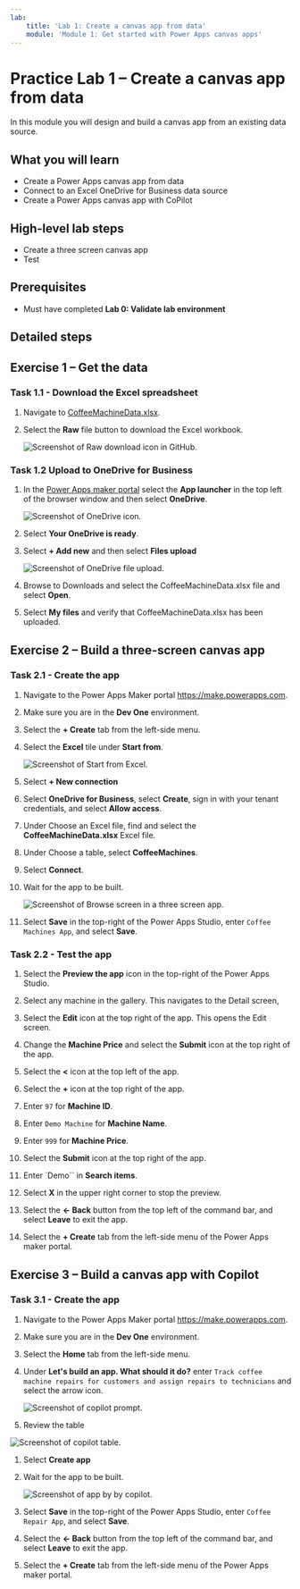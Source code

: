```yaml
---
lab:
    title: 'Lab 1: Create a canvas app from data'
    module: 'Module 1: Get started with Power Apps canvas apps'
---
```


# Practice Lab 1 – Create a canvas app from data

In this module you will design and build a canvas app from an existing data source.

## What you will learn

- Create a Power Apps canvas app from data
- Connect to an Excel OneDrive for Business data source
- Create a Power Apps canvas app with CoPilot

## High-level lab steps

- Create a three screen canvas app
- Test
  
## Prerequisites

- Must have completed **Lab 0: Validate lab environment**

## Detailed steps

## Exercise 1 – Get the data

### Task 1.1 - Download the Excel spreadsheet

1.  Navigate to [CoffeeMachineData.xlsx](https://github.com/MicrosoftDocs/mslearn-developer-tools-power-platform/blob/master/power-apps/coffee-machine-data/CoffeeMachineData.xlsx).

1.  Select the **Raw** file button to download the Excel workbook.

    ![Screenshot of Raw download icon in GitHub.](../media/raw-download.png)

### Task 1.2 Upload to OneDrive for Business

1.  In the [Power Apps maker portal](https://make.powerapps.com) select the **App launcher** in the top left of the browser window and then select **OneDrive**.

    ![Screenshot of OneDrive icon.](../media/select-onedrive.png)

1.  Select **Your OneDrive is ready**.

1.  Select **+ Add new** and then select **Files upload**

    ![Screenshot of OneDrive file upload.](../media/select-onedrive-upload.png)

1.  Browse to Downloads and select the CoffeeMachineData.xlsx file and select **Open**.

1.  Select **My files** and verify that CoffeeMachineData.xlsx has been uploaded.

## Exercise 2 – Build a three-screen canvas app

### Task 2.1 - Create the app

1.  Navigate to the Power Apps Maker portal <https://make.powerapps.com>.

1.  Make sure you are in the **Dev One** environment.

1.  Select the **+ Create** tab from the left-side menu.

1.  Select the **Excel** tile under **Start from**.

    ![Screenshot of Start from Excel.](../media/start-from-excel.png)

1.  Select **+ New connection**

1.  Select  **OneDrive for Business**, select **Create**, sign in with your tenant credentials, and select **Allow access**.

1.  Under Choose an Excel file, find and select the **CoffeeMachineData.xlsx** Excel file.

1.  Under Choose a table, select **CoffeeMachines**.

1.  Select **Connect**.

1.  Wait for the app to be built.

    ![Screenshot of Browse screen in a three screen app.](../media/three-screen-app-browse-screen.png)

1.  Select **Save** in the top-right of the Power Apps Studio, enter `Coffee Machines App`, and select **Save**.

### Task 2.2 - Test the app

1.  Select the **Preview the app** icon in the top-right of the Power Apps Studio.

1.  Select any machine in the gallery. This navigates to the Detail screen,

1.  Select the **Edit** icon at the top right of the app. This opens the Edit screen.

1.  Change the **Machine Price** and select the **Submit** icon at the top right of the app.

1.  Select the **<** icon at the top left of the app.

1.  Select the **+** icon at the top right of the app.

1.  Enter `97` for **Machine ID**.

1.  Enter `Demo Machine` for **Machine Name**.

1.  Enter `999` for **Machine Price**.

1.  Select the **Submit** icon at the top right of the app.

1.  Enter `Demo`` in  **Search items**.

1.  Select **X** in the upper right corner to stop the preview.

1.  Select the **<- Back** button from the top left of the command bar, and select **Leave** to exit the app.

1.  Select the **+ Create** tab from the left-side menu of the Power Apps maker portal.

## Exercise 3 – Build a canvas app with Copilot

### Task 3.1 - Create the app

1.  Navigate to the Power Apps Maker portal <https://make.powerapps.com>.

1.  Make sure you are in the **Dev One** environment.

1.  Select the **Home** tab from the left-side menu.

1.  Under **Let's build an app. What should it do?** enter `Track coffee machine repairs for customers and assign repairs to technicians` and select the arrow icon.

    ![Screenshot of copilot prompt.](../media/copilot-prompt.png)

1.  Review the table

   ![Screenshot of copilot table.](../media/copilot-table.png)

1.  Select **Create app**

1.  Wait for the app to be built.

    ![Screenshot of app by by copilot.](../media/copilot-app.png)

1.  Select **Save** in the top-right of the Power Apps Studio, enter `Coffee Repair App`, and select **Save**.

1.  Select the **<- Back** button from the top left of the command bar, and select **Leave** to exit the app.

1.  Select the **+ Create** tab from the left-side menu of the Power Apps maker portal.
